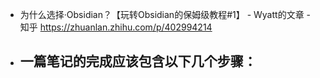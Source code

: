 - 为什么选择·Obsidian？【玩转Obsidian的保姆级教程#1】 - Wyatt的文章 - 知乎
  https://zhuanlan.zhihu.com/p/402994214
- 一篇笔记的完成应该包含以下几个步骤：
	-